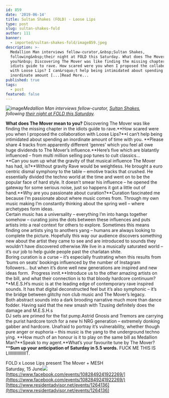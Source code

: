 ```yaml
---
id: 859
date: '2019-06-14'
title: Sultan Shakes (FOLD) - Loose Lips
type: post
slug: sultan-shakes-fold
author: 111
banner:
  - imported/sultan-shakes-fold/image859.jpeg
description: >-
  Medallion Man interviews fellow-curator,&nbsp;Sultan Shakes,
  following&nbsp;their night at FOLD this Saturday. What does The Mover mean to
  you?&nbsp; Discovering The Mover was like finding the missing chapter in the
  idiots guide to rave. How scared were you when I proposed the collaboration
  with Loose Lips? I can&rsquo;t help being intimidated about spending an
  inordinate amount [...]Read More...
published: true
tags:
  - post
featured: false
---
```

![image](../imported/sultan-shakes-fold/image859.jpeg)_Medallion Man interviews fellow-curator,_ [_Sultan Shakes_](https://www.facebook.com/sultanshakes/)_, following_ [_their night at FOLD this Saturday_](https://www.facebook.com/events/1082849241922269/)_._

**What does The Mover mean to you?** Discovering The Mover was like finding the missing chapter in the idiots guide to rave.**How scared were you when I proposed the collaboration with Loose Lips?**I can’t help being intimidated about spending an inordinate amount of time with you. **Please share 4 tracks from apparently different ‘genres’ which you feel all owe huge dividends to The Mover’s influence.**Here’s five which are blatantly influenced – from multi million selling pop tunes to cult classics…  
**Can you sum up what the gravity of that musical influence The Mover has had, is?**Without gravity Rave would be weightless. He brought a euro centric dismal symphony to the table – emotive tracks that crushed. He essentially divided the techno world at the time and went on to be the popular face of hard style. It doesn’t smear his influence – he opened the gateway for some serious noise, just so happens it got a little out of hand.**Why are you passionate about curation?**Curation fascinated me because I’m passionate about where music comes from. Through my own music making I’m constantly thinking about the spring well – where archetypes form ideas.  
Certain music has a universality – everything I’m into hangs together somehow – curating joins the dots between these influences and puts artists into a real context for others to explore. Sometimes this means finding one artists ying to anothers yang – humans are always looking to complete the picture. Hopefully this way our audience discovers something new about the artist they came to see and are introduced to sounds they wouldn’t have discovered otherwise.We live in a musically saturated world – it’s our job to help guide people past the charlatan shite.  
Boring curation is a curse – it’s especially frustrating when this results from ‘bums on seats’ bookings influenced by the number of Instagram followers… but when it’s done well new generations are inspired and new ideas form.  Progress innit.**Introduce us to the other amazing artists on the bill, and what their connection is to that bloody hardcore continuum?**M.E.S.H’s music is at the leading edge of contemporary rave inspired sounds. It has that digital deconstructed feel but it’s also symphonic – it’s the bridge between glitchy non club music and The Mover’s legacy.  
Both abstract sounds into a dark brooding narrative much more than dance fodder. Having said that the new smash with Tzusing definitely does the damage and M.E.S.H.s  
DJ sets are primed for the fist pump.Astrid Gnosis and Tremors are carrying the purist hardcore torch for a new hi NRG generation – extremely donking gabber and hardcore. Unafraid to portray it’s vulnerability, whether though pure anger or euphoria – this music is the yang to the underground techno ying. **How much of an honour is it to play on the same bill as Medallion Man?**Speak to my agent.**What’s your favourite tune by The Mover?****Sum up your anticipation of Saturday in 5.5 words.** FUCK ME THIS IS LIIIIIIIIIIIIIIIT.

FOLD x Loose Lips present The Mover + MESH  
Saturday, 15 June![](/wp-content/uploads/live/img/wysiwyg/5d02c569cf84b.jpg)  
[](https://www.facebook.com/events/1082849241922269/)[https://www.facebook.com/events/1082849241922269/](https://www.facebook.com/events/1082849241922269/)  
[](https://www.residentadvisor.net/events/1264136)[https://www.residentadvisor.net/events/1264136](https://www.residentadvisor.net/events/1264136)
